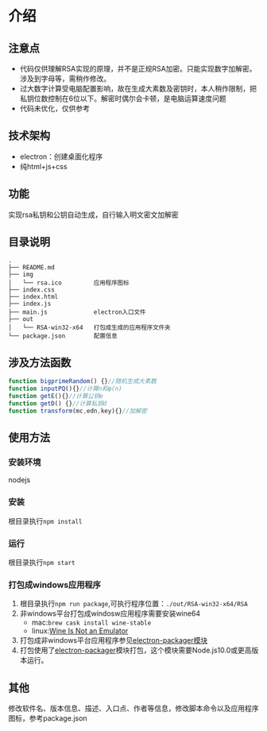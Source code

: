 # 介绍

## 注意点
- 代码仅供理解RSA实现的原理，并不是正规RSA加密。只能实现数字加解密。涉及到字母等，需稍作修改。
- 过大数字计算受电脑配置影响，故在生成大素数及密钥时，本人稍作限制，把私钥位数控制在6位以下。解密时偶尔会卡顿，是电脑运算速度问题
- 代码未优化，仅供参考

## 技术架构
- electron：创建桌面化程序
- 纯html+js+css

## 功能
实现rsa私钥和公钥自动生成，自行输入明文密文加解密

## 目录说明
```
.
├── README.md
├── img
│   └── rsa.ico         应用程序图标
├── index.css       
├── index.html
├── index.js
├── main.js             electron入口文件
├── out
│   └── RSA-win32-x64   打包成生成的应用程序文件夹
└── package.json        配置信息
```
## 涉及方法函数
```js
function bigprimeRandom() {}//随机生成大素数
function inputPQ(){}//计算n和φ(n)
function getE(){}//计算公钥e
function getD() {}//计算私钥d
function transform(mc,edn,key){}//加解密
```

## 使用方法
### 安装环境
nodejs
### 安装
根目录执行`npm install`
### 运行
根目录执行`npm start`
### 打包成windows应用程序
1. 根目录执行`npm run package`,可执行程序位置：`./out/RSA-win32-x64/RSA`
2. 非windows平台打包成windosw应用程序需要安装wine64
    - mac:`brew cask install wine-stable`
    - linux:[Wine Is Not an Emulator](https://www.winehq.org/)
3. 打包成非windows平台应用程序参见[electron-packager模块](https://github.com/electron/electron-packager)
4. 打包使用了[electron-packager](https://github.com/electron/electron-packager)模块打包，这个模块需要Node.js10.0或更高版本运行。
## 其他
修改软件名、版本信息、描述、入口点、作者等信息，修改脚本命令以及应用程序图标，参考package.json